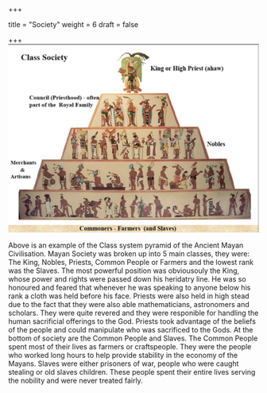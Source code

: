 +++

title = "Society"
weight = 6
draft = false

+++
<img src="images/2004127.png" alt="2004127" width="560">

Above is an example of the Class system pyramid of the Ancient Mayan Civilisation.
Mayan Society was broken up into 5 main classes, they were: The King, Nobles, Priests, Common People or Farmers and the lowest rank was 
the Slaves. The most powerful position was obviousouly the King, whose power and rights were passed down his heridatry line. He was so 
honoured and feared that whenever he was speaking to anyone below his rank a cloth was held before his face.  Priests were also held in high
stead due to the fact that they were also able mathematicians, astronomers and scholars. They were quite revered and they were responible 
for handling the human sacrificial offerings to the God. Priests took advantage of the beliefs of the people and could manipulate who was 
sacrificed to the Gods. At the bottom of society are the Common People and Slaves. The Common People spent most of their lives as farmers or craftspeople. They were the people who worked long hours to help provide stability in the economy of the Mayans. Slaves were either prisoners of war, people who were caught stealing or old slaves children. These people spent their entire lives serving the nobility and were never treated fairly.